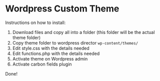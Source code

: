 # Wordpress Custom Theme

Instructions on how to install:

1. Download files and copy all into a folder (this folder will be the actual theme folder)
2. Copy theme folder to wordpress director `wp-content/themes/`
3. Edit style.css with the details needed
4. Edit functions.php with the details needed
5. Activate theme on Wordpress admin
6. Activate carbon fields plugin

Done!
